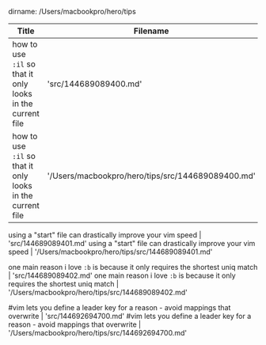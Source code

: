 dirname: /Users/macbookpro/hero/tips


 Title                                                                            |  Filename
--------------------------------------------------------------------------------- | --------------------------
 how to use `:il` so that it only looks in the current file                       |  'src/144689089400.md'
 how to use `:il` so that it only looks in the current file                       |  '/Users/macbookpro/hero/tips/src/144689089400.md'

 using a "start" file can drastically improve your vim speed                      |  'src/144689089401.md'
 using a "start" file can drastically improve your vim speed                      |  '/Users/macbookpro/hero/tips/src/144689089401.md'

 one main reason i love `:b` is because it only requires the shortest uniq match  |  'src/144689089402.md'
 one main reason i love `:b` is because it only requires the shortest uniq match  |  '/Users/macbookpro/hero/tips/src/144689089402.md'

 #vim lets you define a leader key for a reason - avoid mappings that overwrite   |  'src/144692694700.md'
 #vim lets you define a leader key for a reason - avoid mappings that overwrite   |  '/Users/macbookpro/hero/tips/src/144692694700.md'

